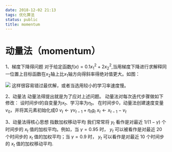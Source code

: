 ```yaml
---
date: 2018-12-02 21:13
tags: 优化算法
status: public
title: momentum
---
```


# 动量法（momentum）
1、梯度下降得问题
对于给定函数$f(x)=0.1x{^2_1} + 2x{^2_2}$,当用梯度下降进行求解释同一位置上目标函数在$x_2$轴上比$x_1$轴方向得斜率得绝对值更大。如图：

 ![](~/21-26-06.jpg)
这样很容易错过最优解，或者当选用较小的学习率速度慢。

2、动量法
动量法得提出就是为了应对上述问题。
动量法对每次迭代步骤做如下修改：
设时间步$t$的自变量为$x_t$、学习率为$\eta_t$。 在时间步$0$，动量法创建速度变量$v_0$，并将其元素初始化成0
$v_t \leftarrow \gamma v_{t-1} + \eta_t g_t$
 $x_t  \leftarrow x_{t-1} - v_t$
 
 3、动量法得核心思想
 指数加权移动平均
我们常常将  $y_t$  看作是对最近  $1/(1−γ)$  个时间步的  $x_t$  值的加权平均。例如，当  $γ=0.95$  时， $y_t$  可以被看作是对最近 20 个时间步的  $x_t$  值的加权平均；当  $γ=0.9$  时， $y_t$  可以看作是对最近 10 个时间步的  $x_t$  值的加权移动平均.